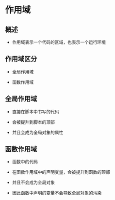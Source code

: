 # 作用域

## 概述

+ 作用域表示一个代码的区域，也表示一个运行环境

## 作用域区分

+ 全局作用域

+ 函数作用域

## 全局作用域

+ 直接在脚本中书写的代码

+ 会被提升到脚本的顶部

+ 并且会成为全局对象的属性

## 函数作用域

+ 函数中的代码

+ 在函数作用域中的声明变量，会被提升到函数的顶部

+ 并且不会成为全局对象

+ 因此函数中声明的变量不会导致全局对象的污染
